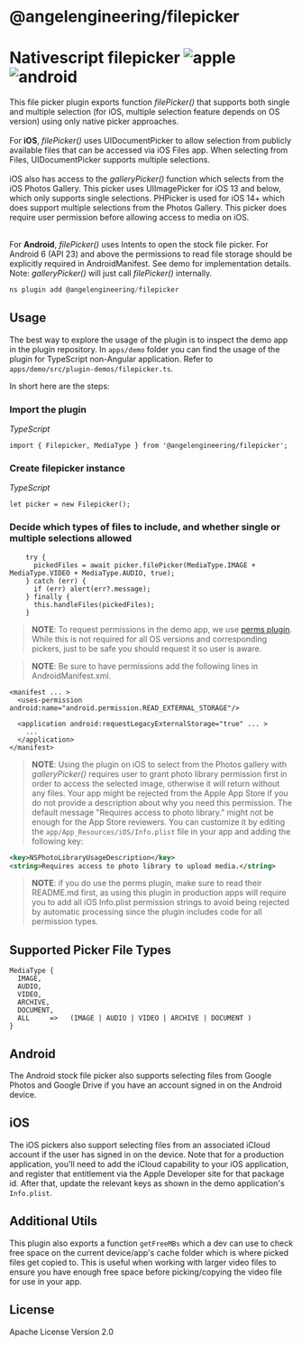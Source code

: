 # @angelengineering/filepicker

# Nativescript filepicker ![apple](https://cdn3.iconfinder.com/data/icons/picons-social/57/16-apple-32.png) ![android](https://cdn4.iconfinder.com/data/icons/logos-3/228/android-32.png)

This file picker plugin exports function _filePicker()_ that supports both single and multiple selection (for iOS, multiple selection feature depends on OS version) using only native picker approaches.<br>
<br />For **iOS**, _filePicker()_ uses UIDocumentPicker to allow selection from publicly available files that can be accessed via iOS Files app. When selecting from Files, UIDocumentPicker supports multiple selections. <br> <br> iOS also has access to the _galleryPicker()_ function which selects from the iOS Photos Gallery. This picker uses UIImagePicker for iOS 13 and below, which only supports single selections. PHPicker is used for iOS 14+ which does support multiple selections from the Photos Gallery. This picker does require user permission before allowing access to media on iOS.

<br />For **Android**, _filePicker()_ uses Intents to open the stock file picker. For Android 6 (API 23) and above the permissions to read file storage should be explicitly required in AndroidManifest. See demo for implementation details. Note: _galleryPicker()_ will just call _filePicker()_ internally.

```javascript
ns plugin add @angelengineering/filepicker
```

## Usage

The best way to explore the usage of the plugin is to inspect the demo app in the plugin repository.
In `apps/demo` folder you can find the usage of the plugin for TypeScript non-Angular application. Refer to `apps/demo/src/plugin-demos/filepicker.ts`.

In short here are the steps:

### Import the plugin

_TypeScript_

```
import { Filepicker, MediaType } from '@angelengineering/filepicker';
```

### Create filepicker instance

_TypeScript_

```
let picker = new Filepicker();
```

### Decide which types of files to include, and whether single or multiple selections allowed

```
    try {
      pickedFiles = await picker.filePicker(MediaType.IMAGE + MediaType.VIDEO + MediaType.AUDIO, true);
    } catch (err) {
      if (err) alert(err?.message);
    } finally {
      this.handleFiles(pickedFiles);
    }
```

> **NOTE**: To request permissions in the demo app, we use [perms plugin](https://github.com/nativescript-community/perms). While this is not required for all OS versions and corresponding pickers, just to be safe you should request it so user is aware. 

> **NOTE**: Be sure to have permissions add the following lines in AndroidManifest.xml.

```
<manifest ... >
  <uses-permission android:name="android.permission.READ_EXTERNAL_STORAGE"/>

  <application android:requestLegacyExternalStorage="true" ... >
    ...
  </application>
</manifest>
```

> **NOTE**: Using the plugin on iOS to select from the Photos gallery with _galleryPicker()_ requires user to grant photo library permission first in order to access the selected image, otherwise it will return without any files. Your app might be rejected from the Apple App Store if you do not provide a description about why you need this permission. The default message "Requires access to photo library." might not be enough for the App Store reviewers. You can customize it by editing the `app/App_Resources/iOS/Info.plist` file in your app and adding the following key:

```xml
<key>NSPhotoLibraryUsageDescription</key>
<string>Requires access to photo library to upload media.</string>
```
> **NOTE**: if you do use the perms plugin, make sure to read their README.md first, as using this plugin in production apps will require you to add all iOS Info.plist permission strings to avoid being rejected by automatic processing since the plugin includes code for all permission types. 

## Supported Picker File Types

```
MediaType {
  IMAGE,
  AUDIO,
  VIDEO,
  ARCHIVE,
  DOCUMENT,
  ALL     =>   (IMAGE | AUDIO | VIDEO | ARCHIVE | DOCUMENT )
}
```

## Android

The Android stock file picker also supports selecting files from Google Photos and Google Drive if you have an account signed in on the Android device.

## iOS

The iOS pickers also support selecting files from an associated iCloud account if the user has signed in on the device. Note that for a production application, you'll need to add the iCloud capability to your iOS application, and register that entitlement via the Apple Developer site for that package id. After that, update the relevant keys as shown in the demo application's `Info.plist`.

## Additional Utils

This plugin also exports a function `getFreeMBs` which a dev can use to check free space on the current device/app's cache folder which is where picked files get copied to. This is useful when working with larger video files to ensure you have enough free space before picking/copying the video file for use in your app.

## License

Apache License Version 2.0
